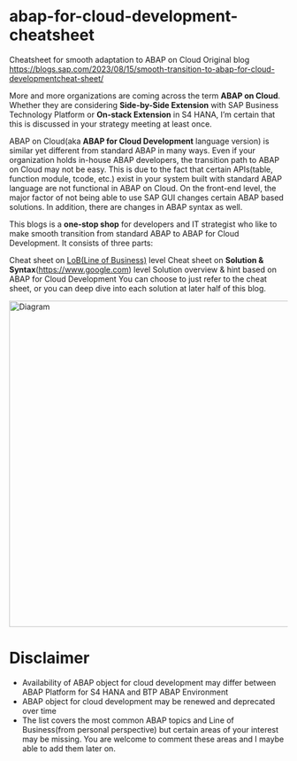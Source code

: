 # abap-for-cloud-development-cheatsheet
Cheatsheet for smooth adaptation to ABAP on Cloud
Original blog https://blogs.sap.com/2023/08/15/smooth-transition-to-abap-for-cloud-developmentcheat-sheet/

More and more organizations are coming across the term **ABAP on Cloud**. Whether they are considering **Side-by-Side Extension** with SAP Business Technology Platform or **On-stack Extension** in S4 HANA, I’m certain that this is discussed in your strategy meeting at least once.

ABAP on Cloud(aka **ABAP for Cloud Development** language version) is similar yet different from standard ABAP in many ways. Even if your organization holds in-house ABAP developers, the transition path to ABAP on Cloud may not be easy. This is due to the fact that certain APIs(table, function module, tcode, etc.) exist in your system built with standard ABAP language are not functional in ABAP on Cloud. On the front-end level, the major factor of not being able to use SAP GUI changes certain ABAP based solutions. In addition, there are changes in ABAP syntax as well.

This blogs is a **one-stop shop** for developers and IT strategist who like to make smooth transition from standard ABAP to ABAP for Cloud Development. It consists of three parts:

Cheat sheet on [LoB(Line of Business)](../line_of_business/master/README.md) level
Cheat sheet on **Solution & Syntax**(https://www.google.com) level
Solution overview & hint based on ABAP for Cloud Development
You can choose to just refer to the cheat sheet, or you can deep dive into each solution at later half of this blog.

<img width="589" alt="Diagram" src="https://github.com/Yoloyoda/abap-for-cloud-development-cheatsheet/assets/49046663/0b32801b-0f02-4acd-bc65-d83f8a4b40b0">

# Disclaimer
- Availability of ABAP object for cloud development may differ between ABAP Platform for S4 HANA and BTP ABAP Environment
- ABAP object for cloud development may be renewed and deprecated over time
- The list covers the most common ABAP topics and Line of Business(from personal perspective) but certain areas of your interest may be missing. You are welcome to comment these areas and I maybe able to add them later on.
